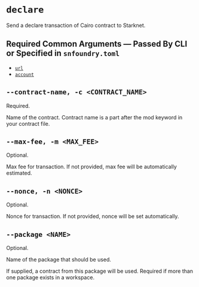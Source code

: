 # `declare`
Send a declare transaction of Cairo contract to Starknet.

## Required Common Arguments — Passed By CLI or Specified in `snfoundry.toml`

* [`url`](./common.md#--url--u-rpc_url)
* [`account`](./common.md#--account--a-account_name)

## `--contract-name, -c <CONTRACT_NAME>`
Required.

Name of the contract. Contract name is a part after the mod keyword in your contract file.

## `--max-fee, -m <MAX_FEE>`
Optional.

Max fee for transaction. If not provided, max fee will be automatically estimated.

## `--nonce, -n <NONCE>`
Optional.

Nonce for transaction. If not provided, nonce will be set automatically.

## `--package <NAME>`
Optional.

Name of the package that should be used.

If supplied, a contract from this package will be used. Required if more than one package exists in a workspace.